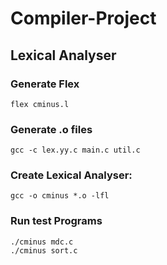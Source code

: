 # Compiler-Project

## Lexical Analyser
### Generate Flex
```
flex cminus.l
```

### Generate .o files

```
gcc -c lex.yy.c main.c util.c
```

### Create Lexical Analyser:

```
gcc -o cminus *.o -lfl
```

### Run test Programs

```
./cminus mdc.c
./cminus sort.c
```
